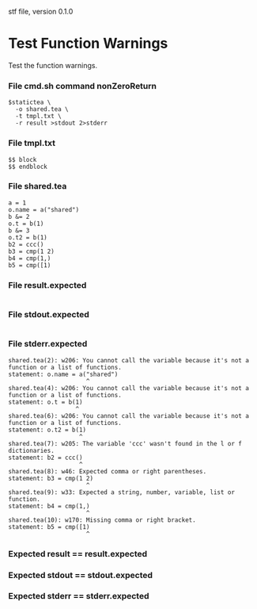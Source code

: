 stf file, version 0.1.0

# Test Function Warnings

Test the function warnings.

### File cmd.sh command nonZeroReturn

~~~
$statictea \
  -o shared.tea \
  -t tmpl.txt \
  -r result >stdout 2>stderr
~~~

### File tmpl.txt

~~~
$$ block
$$ endblock
~~~

### File shared.tea

~~~
a = 1
o.name = a("shared")
b &= 2
o.t = b(1)
b &= 3
o.t2 = b(1)
b2 = ccc()
b3 = cmp(1 2)
b4 = cmp(1,)
b5 = cmp([1)
~~~

### File result.expected

~~~
~~~

### File stdout.expected

~~~
~~~

### File stderr.expected

~~~
shared.tea(2): w206: You cannot call the variable because it's not a function or a list of functions.
statement: o.name = a("shared")
                      ^
shared.tea(4): w206: You cannot call the variable because it's not a function or a list of functions.
statement: o.t = b(1)
                   ^
shared.tea(6): w206: You cannot call the variable because it's not a function or a list of functions.
statement: o.t2 = b(1)
                    ^
shared.tea(7): w205: The variable 'ccc' wasn't found in the l or f dictionaries.
statement: b2 = ccc()
                    ^
shared.tea(8): w46: Expected comma or right parentheses.
statement: b3 = cmp(1 2)
                      ^
shared.tea(9): w33: Expected a string, number, variable, list or function.
statement: b4 = cmp(1,)
                      ^
shared.tea(10): w170: Missing comma or right bracket.
statement: b5 = cmp([1)
                      ^
~~~

### Expected result == result.expected
### Expected stdout == stdout.expected
### Expected stderr == stderr.expected
